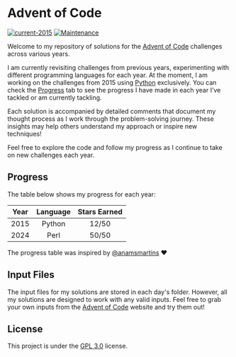 # Advent of Code
[![current-2015](https://img.shields.io/badge/In%20Progess-2015-1f425f.svg?color=green)](https://adventofcode.com/2015)
[![Maintenance](https://img.shields.io/badge/Maintained-Yes-blue.svg)](https://github.com/joseareia/advent-of-code/graphs/commit-activity)

Welcome to my repository of solutions for the [Advent of Code](https://adventofcode.com/) challenges across various years.

I am currently revisiting challenges from previous years, experimenting with different programming languages for each year. At the moment, I am working on the challenges from 2015 using [Python](https://www.python.org/) exclusively. You can check the [Progress](https://github.com/joseareia/advent-of-code?tab=readme-ov-file#progress) tab to see the progress I have made in each year I’ve tackled or am currently tackling.

Each solution is accompanied by detailed comments that document my thought process as I work through the problem-solving journey. These insights may help others understand my approach or inspire new techniques!

Feel free to explore the code and follow my progress as I continue to take on new challenges each year.

## Progress
The table below shows my progress for each year:

| Year | Language | Stars Earned |
| :--: | :------: | :----------: |
| 2015 | Python   | 12/50        |
| 2024 | Perl     | 50/50        |

The progress table was inspired by [@anamsmartins](https://github.com/anamsmartins) :heart:

## Input Files
The input files for my solutions are stored in each day's folder. However, all my solutions are designed to work with any valid inputs. Feel free to grab your own inputs from the [Advent of Code](https://adventofcode.com/) website and try them out!

## License
This project is under the [GPL 3.0](https://www.gnu.org/licenses/gpl-3.0.html#license-text) license.